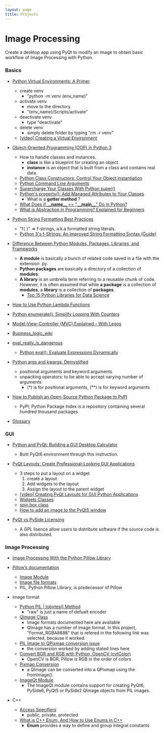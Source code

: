 ```yaml
---
layout: page
title: Projects
---
```


# Image Processing

Create a desktop app using PyQt to modify an image to obtain basic workflow of Image Processing with Python.  


### Basics
- [Python Virtual Environments: A Primer](https://realpython.com/python-virtual-environments-a-primer/)
  - create venv
    - "python -m venv (env_name)"
  - activate venv
    - move to the directory.
    - "(env_name)/Scripts/activate"
  - deactivate venv
    - type "deactivate"
  - delete venv
    - simply delete folder by typing "rm -r venv"  
  - [[video] Creating a Virtual Environment](https://realpython.com/lessons/creating-virtual-environment/#transcript)  
  
- [Object-Oriented Programming (OOP) in Python 3](https://realpython.com/python3-object-oriented-programming/)
    - How to handle classes and instances.
      - **class**  is like a blueprint for creating an object.
      - **instance** is an object that is built from a class and contains real data.
    - [Python Class Constructors: Control Your Object Instantiation](https://realpython.com/python-class-constructor/)
    - [Python Command Line Arguments](https://realpython.com/python-command-line-arguments/)
    - [Supercharge Your Classes With Python super()](https://realpython.com/python-super/)
    - [Python's property(): Add Managed Attributes to Your Classes](https://realpython.com/python-property/#the-getter-and-setter-approach-in-python) 
      - What is a **getter method** ?
    - [What Does if **\_\_name\_\_** == "**\_\_main\_\_**" Do in Python?](https://realpython.com/if-name-main-python/)  
    - [What is Abstraction in Programming? Explained for Beginners](https://www.freecodecamp.org/news/what-is-abstraction-in-programming-for-beginners/)

- [Python String Formatting Best Practices](https://realpython.com/python-string-formatting/)
  - "f{ }" => f-strings, a.k.a formatted string literals.
  - [Python 3's f-Strings: An Improved String Formatting Syntax (Guide)](https://realpython.com/python-f-strings/)
- [Difference Between Python Modules, Packages, Libraries, and Frameworks](https://learnpython.com/blog/python-modules-packages-libraries-frameworks/)
  -  **A module** is basically a bunch of related code saved in a file with the extension .py.
  - **Python packages** are basically a directory of a collection of **modules**.
  - **A library** is an umbrella term referring to a reusable chunk of code. However, it is often assumed that while **a package** is a collection of **modules**, a **library** is a collection of **packages**.
    - [Top 15 Python Libraries for Data Science](https://learnpython.com/blog/python-libraries-for-data-science/)
- [How to Use Python Lambda Functions](https://realpython.com/python-lambda/)

- [Python enumerate(): Simplify Looping With Counters](https://realpython.com/python-enumerate/)

- [Model-View-Controller (MVC) Explained – With Legos](https://realpython.com/the-model-view-controller-mvc-paradigm-summarized-with-legos/)
- [Business_logic_wiki](https://en.wikipedia.org/wiki/Business_logic)
- [eval_really_is_dangerous](https://nedbatchelder.com/blog/201206/eval_really_is_dangerous.html)
  - [Python eval(): Evaluate Expressions Dynamically](https://realpython.com/python-eval-function/)
- [Python args and kwargs: Demystified
](https://realpython.com/python-kwargs-and-args/)
  - positional arguments and keyword arguments
  - unpacking operators: to be able to accept varying number of arguments 
    - (*) is for positional arguments, (**) is for keyword arguments  

- [How to Publish an Open-Source Python Package to PyPI](https://realpython.com/pypi-publish-python-package/)
  - PyPI; Python Package Index is a repository containing several hundred thousand packages.  

- [Glossary](https://docs.python.org/3/glossary.html#term-special-method)

### GUI

- [Python and PyQt: Building a GUI Desktop Calculator](https://realpython.com/python-pyqt-gui-calculator/)
  - Built PyQt6 environment through this instruction.
- [PyQt Layouts: Create Professional-Looking GUI Applications](https://realpython.com/python-pyqt-layout/)
  - 3 steps to put a layout on a widget  
    1. create a layout
    2. Add widgets to the layout
    3. Assign the layout to the parent widget
  - [[video] Creating PyQt Layouts for GUI Python Applications](https://www.youtube.com/watch?v=MY29YV9Wk7I)
  - [Widgets Classes](https://doc.qt.io/qt-6/widget-classes.html) 
  - [spin box class](https://doc.qt.io/qt-6/qspinbox.html)
  - [How to add an image to the PyQt5 window](https://www.educative.io/answers/how-to-add-an-image-to-the-pyqt5-window)
  
- [PyQt vs PySide Licensing](https://www.pythonguis.com/faq/pyqt-vs-pyside/)  
  - A GPL lisence allow users to distribute software if the source code is also distributed.  

### Image Processing

- [Image Processing With the Python Pillow Library](https://realpython.com/image-processing-with-the-python-pillow-library/)
- [Pillow’s documentation](https://pillow.readthedocs.io/en/stable/reference/index.html)
  - [Image Module](https://pillow.readthedocs.io/en/stable/reference/Image.html)
  - [Image file formats](https://pillow.readthedocs.io/en/stable/handbook/image-file-formats.html)
  - PIL, Python Pillow Library, is predecessor of Pillow

- Image format
  - [Python PIL | tobytes() Method](https://www.geeksforgeeks.org/python-pil-tobytes-method/)
    - "raw" is just a name of defualt encoder
  - [QImage Class](https://doc.qt.io/qt-6/qimage.html)
    - Image formats documented here are available 
    - QImage has a number of image format. In this project, "Format_RGBA8888" that is refered in the following link was selected, because it worked.
  - [PIL Image to QPixmap conversion issue](https://stackoverflow.com/questions/34697559/pil-image-to-qpixmap-conversion-issue)
    - the conversion worked by adding stated lines here
  - [Convert BGR and RGB with Python, OpenCV (cvtColor)](https://note.nkmk.me/en/python-opencv-bgr-rgb-cvtcolor/) 
    - OpenCV is BGR, Pillow is RGB in the order of colors
  - [Pixmap Conversion](https://doc.qt.io/qt-6/qpixmap.html#:~:text=A%20QPixmap%20object%20can%20be,QPixmap%20using%20the%20fromImage().)
    -  a QImage can be converted into a QPixmap using the fromImage(). 
  - [ImageQt Module](https://pillow.readthedocs.io/en/stable/reference/ImageQt.html)
    - The ImageQt module contains support for creating PyQt6, PySide6, PyQt5 or PySide2 QImage objects from PIL images.

- C++ 
  - [Access Specifiers](https://www.w3schools.com/cpp/cpp_access_specifiers.asp)
    - public, private, protected
  - [What is C++ Enum, And How to Use Enums in C++](https://www.simplilearn.com/tutorials/cpp-tutorial/cpp-enum#:~:text=In%20C%2B%2B%20programming%2C%20enum%20or,to%20maintain%20and%20less%20complex.)
    - **Enum** provides a way to define and group integral constants.